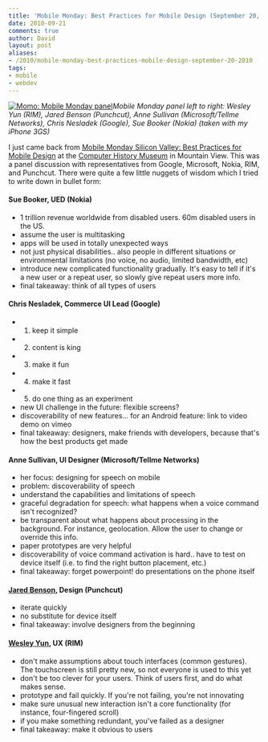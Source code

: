 ```yaml
---
title: 'Mobile Monday: Best Practices for Mobile Design (September 20, 2010)'
date: 2010-09-21
comments: true
author: David
layout: post
aliases:
- /2010/mobile-monday-best-practices-mobile-design-september-20-2010
tags:
- mobile
- webdev
---
```


[<img src="https://www.davidbcalhoun.com/wp-content/uploads/2010/09/momo-1024x768.jpg" alt="Momo: Mobile Monday panel" class="size-large wp-image-464" />][1]*Mobile Monday panel left to right: Wesley Yun (RIM), Jared Benson (Punchcut), Anne Sullivan (Microsoft/Tellme Networks), Chris Nesladek (Google), Sue Booker (Nokia) (taken with my iPhone 3GS)*

I just came back from [Mobile Monday Silicon Valley: Best Practices for Mobile Design][2] at the [Computer History Museum][3] in Mountain View. This was a panel discussion with representatives from Google, Microsoft, Nokia, RIM, and Punchcut. There were quite a few little nuggets of wisdom which I tried to write down in bullet form:

#### Sue Booker, UED (Nokia)

*   1 trillion revenue worldwide from disabled users. 60m disabled users in the US.
*   assume the user is multitasking
*   apps will be used in totally unexpected ways
*   not just physical disabilities.. also people in different situations or environmental limitations (no voice, no audio, limited bandwidth, etc)
*   introduce new complicated functionality gradually. It's easy to tell if it's a new user or a repeat user, so slowly give repeat users more info.
*   final takeaway: think of all types of users

#### Chris Nesladek, Commerce UI Lead (Google)

*   1. keep it simple
*   2. content is king
*   3. make it fun
*   4. make it fast
*   5. do one thing as an experiment
*   new UI challenge in the future: flexible screens?
*   discoverability of new features... for an Android feature: link to video demo on vimeo
*   final takeaway: designers, make friends with developers, because that's how the best products get made

#### Anne Sullivan, UI Designer (Microsoft/Tellme Networks)

*   her focus: designing for speech on mobile
*   problem: discoverability of speech
*   understand the capabilities and limitations of speech
*   graceful degradation for speech: what happens when a voice command isn't recognized?
*   be transparent about what happens about processing in the background. For instance, geolocation. Allow the user to change or override this info.
*   paper prototypes are very helpful
*   discoverability of voice command activation is hard.. have to test on device itself (i.e. to find the right button placement, etc.)
*   final takeaway: forget powerpoint! do presentations on the phone itself

#### [Jared Benson][4], Design (Punchcut)

*   iterate quickly
*   no substitute for device itself
*   final takeaway: involve designers from the beginning

#### [Wesley Yun][5], UX (RIM)

*   don't make assumptions about touch interfaces (common gestures). The touchscreen is still pretty new, so not everyone is used to this yet
*   don't be too clever for your users. Think of users first, and do what makes sense.
*   prototype and fail quickly. If you're not failing, you're not innovating
*   make sure unusual new interaction isn't a core functionality (for instance, four-fingered scroll)
*   if you make something redundant, you've failed as a designer
*   final takeaway: make it obvious to users

 [1]: https://www.davidbcalhoun.com/wp-content/uploads/2010/09/momo.jpg
 [2]: http://www.mobilemonday.us/?p=424
 [3]: http://www.computerhistory.org/
 [4]: http://twitter.com/benson
 [5]: http://twitter.com/nuysew